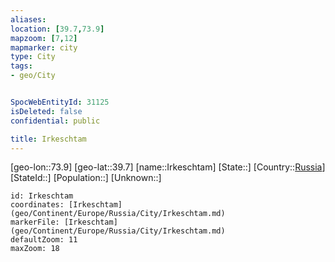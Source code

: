 ```yaml
---
aliases: 
location: [39.7,73.9]
mapzoom: [7,12] 
mapmarker: city 
type: City
tags:
- geo/City


SpocWebEntityId: 31125
isDeleted: false
confidential: public

title: Irkeschtam
---
```

[geo-lon::73.9]
[geo-lat::39.7]
[name::Irkeschtam]
[State::]
[Country::[Russia](geo/Continent/Europe/Russia.md)]
[StateId::]
[Population::]
[Unknown::]


```leaflet
id: Irkeschtam
coordinates: [Irkeschtam](geo/Continent/Europe/Russia/City/Irkeschtam.md)
markerFile: [Irkeschtam](geo/Continent/Europe/Russia/City/Irkeschtam.md)
defaultZoom: 11 
maxZoom: 18
```


